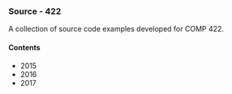 ### Source - 422

A collection of source code examples developed for COMP 422.

#### Contents
* 2015
* 2016
* 2017
